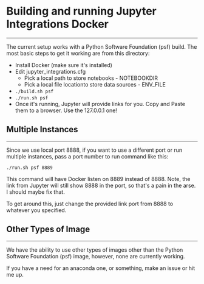 # Building and running Jupyter Integrations Docker
--------
The current setup works with a Python Software Foundation (psf) build. The most basic steps to get it working are from this directory:

- Install Docker (make sure it's installed)
- Edit jupyter_integrations.cfg 
   - Pick a local path to store notebooks - NOTEBOOKDIR
   - Pick a local file locationto store data sources - ENV_FILE
- `./build.sh psf`
- `./run.sh psf`
- Once it's running, Jupyter will provide links for you. Copy and Paste them to a browser. Use the 127.0.0.1 one!

## Multiple Instances
------
Since we use local port 8888, if you want to use a different port or run multiple instances, pass a port number to run command like this:

`./run.sh psf 8889`

This command will have Docker listen on 8889 instead of 8888. Note, the link from Jupyter will still show 8888 in the port, so that's a pain in the arse. I should maybe fix that. 

To get around this, just change the provided link port from 8888 to whatever you specified. 

## Other Types of Image
------
We have the ability to use other types of images other than the Python Software Foundation (psf) image, however, none are currently working. 

If you have a need for an anaconda one, or something, make an issue or hit me up. 


